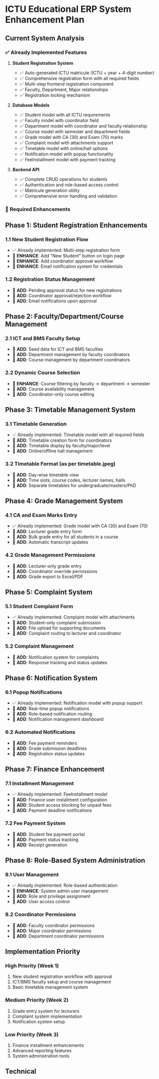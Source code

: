 # ICTU Educational ERP System Enhancement Plan

## Current System Analysis

### ✅ **Already Implemented Features**

1. **Student Registration System**
   - ✅ Auto-generated ICTU matricule (ICTU + year + 4-digit number)
   - ✅ Comprehensive registration form with all required fields
   - ✅ Multi-step frontend registration component
   - ✅ Faculty, Department, Major relationships
   - ✅ Registration locking mechanism

2. **Database Models**
   - ✅ Student model with all ICTU requirements
   - ✅ Faculty model with coordinator field
   - ✅ Department model with coordinator and faculty relationship
   - ✅ Course model with semester and department fields
   - ✅ Grade model with CA (30) and Exam (70) marks
   - ✅ Complaint model with attachments support
   - ✅ Timetable model with online/hall options
   - ✅ Notification model with popup functionality
   - ✅ FeeInstallment model with payment tracking

3. **Backend API**
   - ✅ Complete CRUD operations for students
   - ✅ Authentication and role-based access control
   - ✅ Matricule generation utility
   - ✅ Comprehensive error handling and validation

### 🔧 **Required Enhancements**

## Phase 1: Student Registration Enhancements

### 1.1 New Student Registration Flow
- ✅ Already implemented: Multi-step registration form
- 🔧 **ENHANCE**: Add "New Student" button on login page
- 🔧 **ENHANCE**: Add coordinator approval workflow
- 🔧 **ENHANCE**: Email notification system for credentials

### 1.2 Registration Status Management
- 🔧 **ADD**: Pending approval status for new registrations
- 🔧 **ADD**: Coordinator approval/rejection workflow
- 🔧 **ADD**: Email notifications upon approval

## Phase 2: Faculty/Department/Course Management

### 2.1 ICT and BMS Faculty Setup
- 🔧 **ADD**: Seed data for ICT and BMS faculties
- 🔧 **ADD**: Department management by faculty coordinators
- 🔧 **ADD**: Course management by department coordinators

### 2.2 Dynamic Course Selection
- 🔧 **ENHANCE**: Course filtering by faculty → department → semester
- 🔧 **ADD**: Course availability management
- 🔧 **ADD**: Coordinator-only course editing

## Phase 3: Timetable Management System

### 3.1 Timetable Generation
- ✅ Already implemented: Timetable model with all required fields
- 🔧 **ADD**: Timetable creation form for coordinators
- 🔧 **ADD**: Timetable display by faculty/major/level
- 🔧 **ADD**: Online/offline hall management

### 3.2 Timetable Format (as per timetable.jpeg)
- 🔧 **ADD**: Day-wise timetable view
- 🔧 **ADD**: Time slots, course codes, lecturer names, halls
- 🔧 **ADD**: Separate timetables for undergraduate/masters/PhD

## Phase 4: Grade Management System

### 4.1 CA and Exam Marks Entry
- ✅ Already implemented: Grade model with CA (30) and Exam (70)
- 🔧 **ADD**: Lecturer grade entry form
- 🔧 **ADD**: Bulk grade entry for all students in a course
- 🔧 **ADD**: Automatic transcript updates

### 4.2 Grade Management Permissions
- 🔧 **ADD**: Lecturer-only grade entry
- 🔧 **ADD**: Coordinator override permissions
- 🔧 **ADD**: Grade export to Excel/PDF

## Phase 5: Complaint System

### 5.1 Student Complaint Form
- ✅ Already implemented: Complaint model with attachments
- 🔧 **ADD**: Student-only complaint submission
- 🔧 **ADD**: File upload for supporting documents
- 🔧 **ADD**: Complaint routing to lecturer and coordinator

### 5.2 Complaint Management
- 🔧 **ADD**: Notification system for complaints
- 🔧 **ADD**: Response tracking and status updates

## Phase 6: Notification System

### 6.1 Popup Notifications
- ✅ Already implemented: Notification model with popup support
- 🔧 **ADD**: Real-time popup notifications
- 🔧 **ADD**: Role-based notification routing
- 🔧 **ADD**: Notification management dashboard

### 6.2 Automated Notifications
- 🔧 **ADD**: Fee payment reminders
- 🔧 **ADD**: Grade submission deadlines
- 🔧 **ADD**: Registration status updates

## Phase 7: Finance Enhancement

### 7.1 Installment Management
- ✅ Already implemented: FeeInstallment model
- 🔧 **ADD**: Finance user installment configuration
- 🔧 **ADD**: Student access blocking for unpaid fees
- 🔧 **ADD**: Payment deadline notifications

### 7.2 Fee Payment System
- 🔧 **ADD**: Student fee payment portal
- 🔧 **ADD**: Payment status tracking
- 🔧 **ADD**: Receipt generation

## Phase 8: Role-Based System Administration

### 8.1 User Management
- ✅ Already implemented: Role-based authentication
- 🔧 **ENHANCE**: System admin user management
- 🔧 **ADD**: Role and privilege assignment
- 🔧 **ADD**: User access control

### 8.2 Coordinator Permissions
- 🔧 **ADD**: Faculty coordinator permissions
- 🔧 **ADD**: Major coordinator permissions
- 🔧 **ADD**: Department coordinator permissions

## Implementation Priority

### High Priority (Week 1)
1. New student registration workflow with approval
2. ICT/BMS faculty setup and course management
3. Basic timetable management system

### Medium Priority (Week 2)
1. Grade entry system for lecturers
2. Complaint system implementation
3. Notification system setup

### Low Priority (Week 3)
1. Finance installment enhancements
2. Advanced reporting features
3. System administration tools

## Technical
